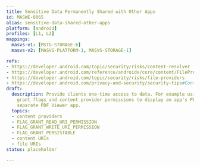 ```yaml
---
title: Sensitive Data Permanently Shared with Other Apps
id: MASWE-0065
alias: sensitive-data-shared-other-apps
platform: [android]
profiles: [L1, L2]
mappings:
  masvs-v1: [MSTG-STORAGE-6]
  masvs-v2: [MASVS-PLATFORM-1, MASVS-STORAGE-1]

refs:
- https://developer.android.com/topic/security/risks/content-resolver
- https://developer.android.com/reference/androidx/core/content/FileProvider
- https://developer.android.com/topic/security/risks/file-providers
- https://developer.android.com/privacy-and-security/security-tips#ContentProviders
draft:
  description: Provide clients one-time access to data. For example using URI permission
    grant flags and content provider permissions to display an app's PDF file in a
    separate PDF Viewer app.
  topics:
  - content providers
  - FLAG_GRANT_READ_URI_PERMISSION
  - FLAG_GRANT_WRITE_URI_PERMISSION
  - FLAG_GRANT_PERSISTABLE
  - content URIs
  - file URIs
status: placeholder

---
```


